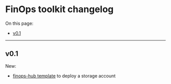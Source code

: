 # FinOps toolkit changelog

On this page:

- [v0.1](#v01)

---

## v0.1

New:

- [finops-hub template](templates/finops-hub.md) to deploy a storage account
